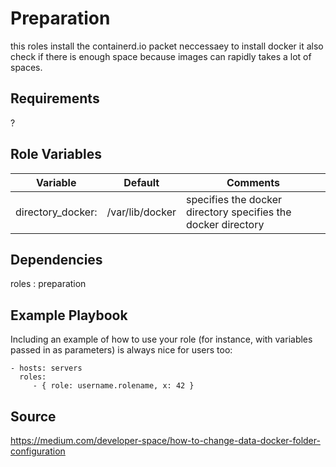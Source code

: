 Preparation
=========

this roles install the containerd.io packet neccessaey to install docker it also check if there is enough space because images can rapidly takes a lot of spaces.

Requirements
------------

?

Role Variables
--------------
|  Variable | Default  |  Comments |  
|----------------------|----------------|-----------------------------------------------------------------|
|  directory_docker: | /var/lib/docker  |  specifies the docker directory specifies the docker directory  |
 
Dependencies
------------

roles : preparation

Example Playbook
----------------

Including an example of how to use your role (for instance, with variables passed in as parameters) is always nice for users too:

    - hosts: servers
      roles:
         - { role: username.rolename, x: 42 }

Source
-------
https://medium.com/developer-space/how-to-change-data-docker-folder-configuration


